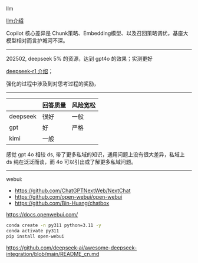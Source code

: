 

llm

[llm介绍](https://mp.weixin.qq.com/s/kcGfK7ANUB2tbERjXAvbLw)


Copilot 核心差异是 Chunk策略、Embedding模型、以及召回策略调优，基座大模型相对而言护城河不深。

--------

202502, deepseek 5% 的资源，达到 gpt4o 的效果；实测更好

[deepseek-r1 介绍](https://mp.weixin.qq.com/s/HMvuzbEa_sysH-ItF0zVXg)；

强化的过程中涉及到对思考过程的奖励，

--------

|          | 回答质量 | 风险宽松 |
| -------- | -------- | -------- |
| deepseek | 很好     | 一般     |
| gpt      | 好       | 严格     |
| kimi     | 一般     |          |

感觉 gpt 4o 相较 ds, 带了更多私域的知识，通用问题上没有很大差异，私域上 ds 纯在泛泛而谈，而 4o 可以引出或了解更多私域问题。


--------


webui:
- https://github.com/ChatGPTNextWeb/NextChat
- https://github.com/open-webui/open-webui
- https://github.com/Bin-Huang/chatbox

https://docs.openwebui.com/

```bash
conda create -n py311 python=3.11 -y
conda activate py311
pip install open-webui

```

https://github.com/deepseek-ai/awesome-deepseek-integration/blob/main/README_cn.md